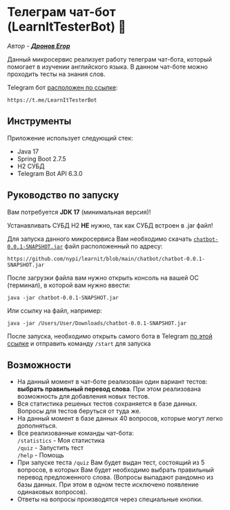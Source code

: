 # Телеграм чат-бот (LearnItTesterBot) 🤖

*Автор - **[Дронов Егор](https://github.com/dSofarts)***

Данный микросервис реализует работу телеграм чат-бота, который помогает в изучении английского
языка. В данном чат-боте можно проходить тесты на знания слов.

Telegram бот [расположен по ссылке](https://t.me/LearnItTesterBot):

    https://t.me/LearnItTesterBot

## Инструменты

Приложение использует следующий стек:

* Java 17
* Spring Boot 2.7.5
* H2 СУБД
* Telegram Bot API 6.3.0

## Руководство по запуску

Вам потребуется **JDK 17** (минимальная версия)! 

Устанавливать СУБД H2 **НЕ** нужно, так как СУБД встроен в .jar файл! 

Для запуска данного микросервиса Вам необходимо скачать [`chatbot-0.0.1-SNAPSHOT.jar`](https://github.com/nypi/learnit/blob/main/chatbot/chatbot-0.0.1-SNAPSHOT.jar?raw=true) файл расположенный по адресу:
    
    https://github.com/nypi/learnit/blob/main/chatbot/chatbot-0.0.1-SNAPSHOT.jar
    
После загрузки файла вам нужно открыть консоль на вашей OC (терминал), в которой вам нужно ввести:

    java -jar chatbot-0.0.1-SNAPSHOT.jar
    
Или ссылку на файл, например:

    java -jar /Users/User/Downloads/chatbot-0.0.1-SNAPSHOT.jar
    
После запуска, необходимо открыть самого бота в Telegram [по этой ссылке](https://t.me/LearnItTesterBot) и отправить команду `/start` для запуска

## Возможности

* На данный момент в чат-боте реализован один вариант тестов: **выбрать правильный перевод слова**. При этом реализована возможность для добавления новых тестов. 
* Вся статистика решеных тестов сохраняется в базе данных. Вопросы для тестов беруться от туда же.
* На данный момент в базе данных 40 вопросов, которые могут легко дополняться. 
* Все реализованные команды чат-бота:  
    `/statistics` - Моя статистика  
    `/quiz` - Запустить тест  
    `/help` - Помощь  
* При запуске теста `/quiz` Вам будет выдан тест, состоящий из 5 вопросов, в которых Вам будет необходимо выбрать правильный перевод предложенного слова. (Вопросы выпадают рандомно из базы данных. При этом в одном тесте исключено появление одинаковых вопросов).
* Ответы на вопросы производятся через специальные кнопки.
